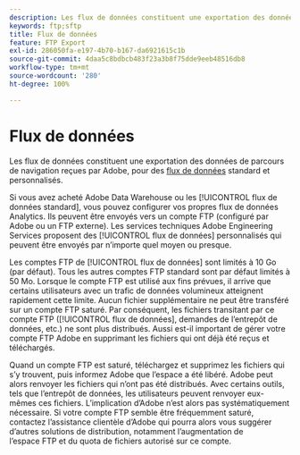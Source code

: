 ```yaml
---
description: Les flux de données constituent une exportation des données de parcours de navigation reçues par Adobe, pour des flux de données standard et personnalisés.
keywords: ftp;sftp
title: Flux de données
feature: FTP Export
exl-id: 286050fa-e197-4b70-b167-da6921615c1b
source-git-commit: 4daa5c8bdbcb483f23a3b8f75dde9eeb48516db8
workflow-type: tm+mt
source-wordcount: '280'
ht-degree: 100%

---
```


# Flux de données

Les flux de données constituent une exportation des données de parcours de navigation reçues par Adobe, pour des [flux de données](/help/export/analytics-data-feed/data-feed-overview.md) standard et personnalisés.

Si vous avez acheté Adobe Data Warehouse ou les [!UICONTROL flux de données standard], vous pouvez configurer vos propres flux de données Analytics. Ils peuvent être envoyés vers un compte FTP (configuré par Adobe ou un FTP externe). Les services techniques Adobe Engineering Services proposent des [!UICONTROL flux de données] personnalisés qui peuvent être envoyés par n’importe quel moyen ou presque.

Les comptes FTP de [!UICONTROL flux de données] sont limités à 10 Go (par défaut). Tous les autres comptes FTP standard sont par défaut limités à 50 Mo. Lorsque le compte FTP est utilisé aux fins prévues, il arrive que certains utilisateurs avec un trafic de données volumineux atteignent rapidement cette limite. Aucun fichier supplémentaire ne peut être transféré sur un compte FTP saturé. Par conséquent, les fichiers transitant par ce compte FTP ([!UICONTROL flux de données], demandes de l’entrepôt de données, etc.) ne sont plus distribués. Aussi est-il important de gérer votre compte FTP Adobe en supprimant les fichiers qui ont déjà été reçus et téléchargés.

Quand un compte FTP est saturé, téléchargez et supprimez les fichiers qui s’y trouvent, puis informez Adobe que l’espace a été libéré. Adobe peut alors renvoyer les fichiers qui n’ont pas été distribués. Avec certains outils, tels que l’entrepôt de données, les utilisateurs peuvent renvoyer eux-mêmes ces fichiers. L’implication d’Adobe n’est alors pas systématiquement nécessaire. Si votre compte FTP semble être fréquemment saturé, contactez l’assistance clientèle d’Adobe qui pourra alors vous suggérer d’autres solutions de distribution, notamment l’augmentation de l’espace FTP et du quota de fichiers autorisé sur ce compte.
